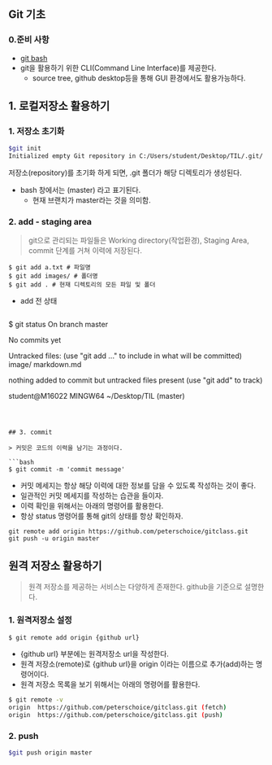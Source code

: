 ## Git 기초

### 0.준비 사항

- [git bash](http://it.chosun.com/site/data/html_dir/2019/07/07/2019070700064.html)
- git을 활용하기 위한 CLI(Command Line Interface)를 제공한다. 
  - source tree, github desktop등을 통해 GUI 환경에서도 활용가능하다. 
  
## 1. 로컬저장소 활용하기

### 1. 저장소 초기화

```bash
$git init
Initialized empty Git repository in C:/Users/student/Desktop/TIL/.git/
```

  저장소(repository)를 초기화 하게 되면, .git 폴더가 해당 디렉토리가 생성된다. 

- bash 창에서는 (master) 라고 표기된다. 
  - 현재 브랜치가 master라는 것을 의미함.

### 2. add - staging area

> git으로 관리되는 파일들은 Working directory(작업환경), Staging Area, commit 단계를 거쳐 이력에 저장된다. 

```
$ git add a.txt # 파일명
$ git add images/ # 폴더명
$ git add . # 현재 디렉토리의 모든 파일 및 폴더  
```

- add 전 상태

  ```bash
$ git status
On branch master

No commits yet

Untracked files:
  (use "git add <file>..." to include in what will be committed)
        image/
        markdown.md

nothing added to commit but untracked files present (use "git add" to track)

student@M16022 MINGW64 ~/Desktop/TIL (master)

  
  ```



## 3. commit

> 커밋은 코드의 이력을 남기는 과정이다. 

```bash
$ git commit -m 'commit message'
```

- 커밋 메세지는 항상 해당 이력에 대한 정보를 담을 수 있도록 작성하는 것이 좋다. 
- 일관적인 커밋 메세지를 작성하는 습관을 들이자. 
- 이력 확인을 위해서는 아래의 명령어를 활용한다. 
- 항상 status 명령어를 통해 git의 상태를 항상 확인하자. 

```
git remote add origin https://github.com/peterschoice/gitclass.git
git push -u origin master
```



## 원격 저장소 활용하기 

> 원격 저장소를 제공하는 서비스는 다양하게 존재한다. github을 기준으로 설명한다. 



### 1. 원격저장소 설정

```bash
$ git remote add origin {github url}
```

- {github url} 부분에는 원격저장소 url을 작성한다. 
- 원격 저장소(remote)로 {github url}을 origin 이라는 이름으로 추가(add)하는 명령어이다. 
- 원격 저장소 목록을 보기 위해서는 아래의 명령어를 활용한다. 

```bash
$ git remote -v
origin  https://github.com/peterschoice/gitclass.git (fetch)
origin  https://github.com/peterschoice/gitclass.git (push)
```

### 2. push

```bash
$git push origin master 
```

